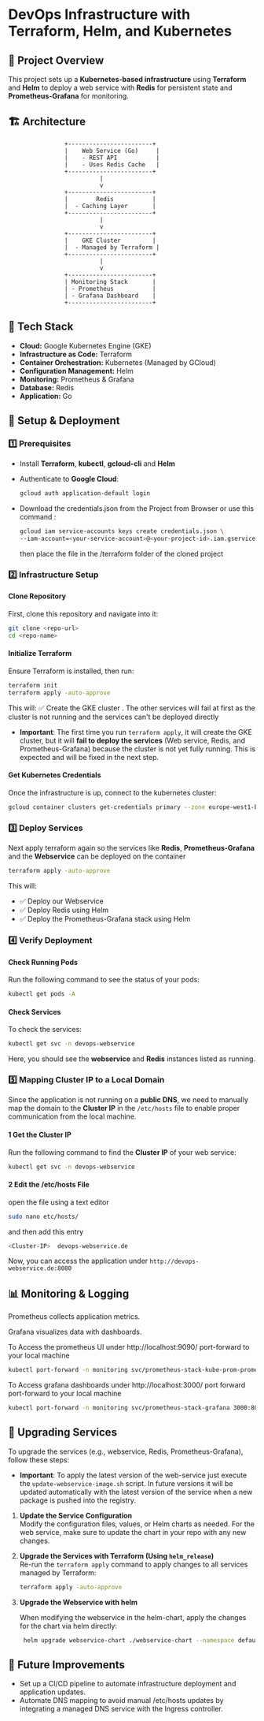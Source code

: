 # DevOps Infrastructure with Terraform, Helm, and Kubernetes

## 📌 Project Overview

This project sets up a **Kubernetes-based infrastructure** using **Terraform** and **Helm** to deploy a web service with **Redis** for persistent state and **Prometheus-Grafana** for monitoring.

## 🏗️ Architecture

```plaintext
                +------------------------+
                |    Web Service (Go)     |
                |    - REST API           |
                |    - Uses Redis Cache   |
                +------------------------+
                          |
                          v
                +------------------------+
                |        Redis           |
                |  - Caching Layer       |
                +------------------------+
                          |
                          v
                +------------------------+
                |    GKE Cluster         |
                |  - Managed by Terraform |
                +------------------------+
                          |
                          v
                +------------------------+
                | Monitoring Stack       |
                | - Prometheus           |
                | - Grafana Dashboard    |
                +------------------------+
```

## 🚀 Tech Stack

- **Cloud:** Google Kubernetes Engine (GKE)
- **Infrastructure as Code:** Terraform
- **Container Orchestration:** Kubernetes (Managed by GCloud)
- **Configuration Management:** Helm
- **Monitoring:** Prometheus & Grafana
- **Database:** Redis
- **Application:** Go

## 🔧 Setup & Deployment

### 1️⃣ Prerequisites

- Install **Terraform**, **kubectl**, **gcloud-cli** and **Helm**
- Authenticate to **Google Cloud**:
  ```sh
  gcloud auth application-default login
  ```
- Download the credentials.json from the Project from Browser or use this command :

  ```sh
  gcloud iam service-accounts keys create credentials.json \
  --iam-account=<your-service-account>@<your-project-id>.iam.gserviceaccount.com

  ```

  then place the file in the /terraform folder of the cloned project

### 2️⃣ Infrastructure Setup

#### Clone Repository

First, clone this repository and navigate into it:

```sh
git clone <repo-url>
cd <repo-name>
```

#### Initialize Terraform

Ensure Terraform is installed, then run:

```sh
terraform init
terraform apply -auto-approve
```

This will: ✅ Create the GKE cluster . The other services will fail at first as the cluster is not running and the services can't be deployed directly

- **Important**: The first time you run `terraform apply`, it will create the GKE cluster, but it will **fail to deploy the services** (Web service, Redis, and Prometheus-Grafana) because the cluster is not yet fully running. This is expected and will be fixed in the next step.

#### Get Kubernetes Credentials

Once the infrastructure is up, connect to the kubernetes cluster:

```sh
gcloud container clusters get-credentials primary --zone europe-west1-b --project capable-sphinx-442212-k8
```

### 3️⃣ Deploy Services

Next apply terraform again so the services like **Redis**, **Prometheus-Grafana** and the **Webservice** can be deployed on the container

```sh
terraform apply -auto-approve
```

This will:

- ✅ Deploy our Webservice
- ✅ Deploy Redis using Helm
- ✅ Deploy the Prometheus-Grafana stack using Helm

### :four: Verify Deployment

#### Check Running Pods

Run the following command to see the status of your pods:

```sh
kubectl get pods -A
```

#### Check Services

To check the services:

```sh
kubectl get svc -n devops-webservice
```

Here, you should see the **webservice** and **Redis** instances listed as running.

### 5️⃣ Mapping Cluster IP to a Local Domain

Since the application is not running on a **public DNS**, we need to manually map the domain to the **Cluster IP** in the `/etc/hosts` file to enable proper communication from the local machine.

#### 1️ Get the Cluster IP

Run the following command to find the **Cluster IP** of your web service:

```sh
kubectl get svc -n devops-webservice
```

#### 2️ Edit the /etc/hosts File

open the file using a text editor

```sh
sudo nano etc/hosts/
```

and then add this entry

```sh
<Cluster-IP>  devops-webservice.de
```

Now, you can access the application under `http://devops-webservice.de:8080`

## 📊 Monitoring & Logging

Prometheus collects application metrics.

Grafana visualizes data with dashboards.

To Access the prometheus UI under http://localhost:9090/
port-forward to your local machine

```sh
kubectl port-forward -n monitoring svc/prometheus-stack-kube-prom-prometheus 9090
```

To Access grafana dashboards under http://localhost:3000/
port forward port-forward to your local machine

```sh
kubectl port-forward -n monitoring svc/prometheus-stack-grafana 3000:80
```

## 🔄 **Upgrading Services**

To upgrade the services (e.g., webservice, Redis, Prometheus-Grafana), follow these steps:

- **Important**: To apply the latest version of the web-service just execute the `update-webservice-image.sh` script. In future versions it will be updated automatically with the latest version of the service when a new package is pushed into the registry.

1. **Update the Service Configuration**  
   Modify the configuration files, values, or Helm charts as needed. For the web service, make sure to update the chart in your repo with any new changes.

2. **Upgrade the Services with Terraform (Using `helm_release`)**  
   Re-run the `terraform apply` command to apply changes to all services managed by Terraform:
   ```bash
   terraform apply -auto-approve
   ```
3. **Upgrade the Webservice with helm**

   When modifying the webservice in the helm-chart, apply the changes for the chart via helm directly:

   ```bash
    helm upgrade webservice-chart ./webservice-chart --namespace default
   ```

## 🚀 Future Improvements

- Set up a CI/CD pipeline to automate infrastructure deployment and application updates.
- Automate DNS mapping to avoid manual /etc/hosts updates by integrating a managed DNS service with the Ingress controller.
